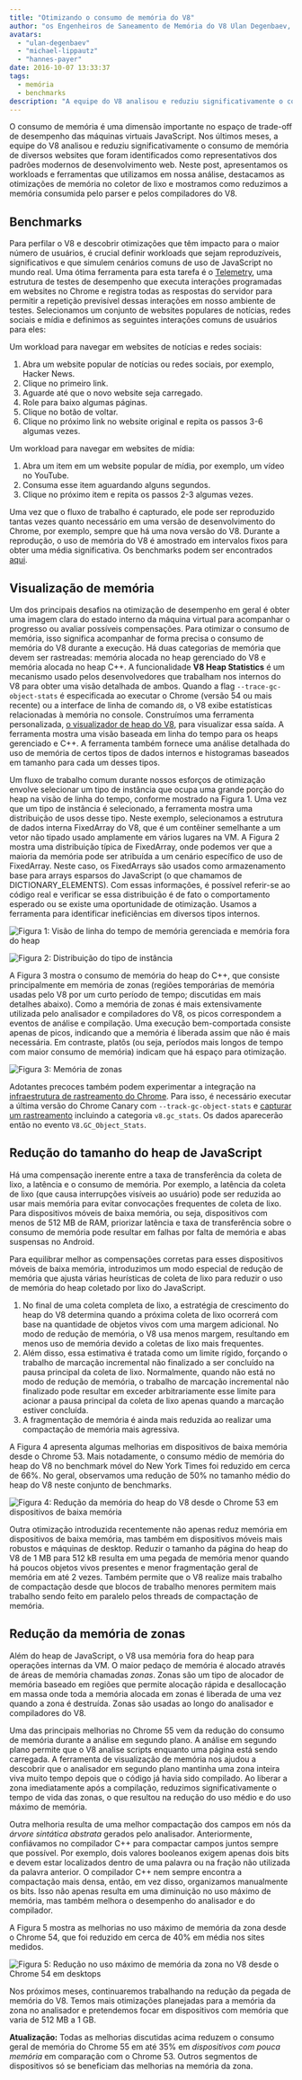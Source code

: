 ```yaml
---
title: "Otimizando o consumo de memória do V8"
author: "os Engenheiros de Saneamento de Memória do V8 Ulan Degenbaev, Michael Lippautz, Hannes Payer e Toon Verwaest"
avatars:
  - "ulan-degenbaev"
  - "michael-lippautz"
  - "hannes-payer"
date: 2016-10-07 13:33:37
tags:
  - memória
  - benchmarks
description: "A equipe do V8 analisou e reduziu significativamente o consumo de memória de diversos websites que foram identificados como representativos dos padrões modernos de desenvolvimento web."
---
```

O consumo de memória é uma dimensão importante no espaço de trade-off de desempenho das máquinas virtuais JavaScript. Nos últimos meses, a equipe do V8 analisou e reduziu significativamente o consumo de memória de diversos websites que foram identificados como representativos dos padrões modernos de desenvolvimento web. Neste post, apresentamos os workloads e ferramentas que utilizamos em nossa análise, destacamos as otimizações de memória no coletor de lixo e mostramos como reduzimos a memória consumida pelo parser e pelos compiladores do V8.

<!--truncate-->
## Benchmarks

Para perfilar o V8 e descobrir otimizações que têm impacto para o maior número de usuários, é crucial definir workloads que sejam reproduzíveis, significativos e que simulem cenários comuns de uso de JavaScript no mundo real. Uma ótima ferramenta para esta tarefa é o [Telemetry](https://catapult.gsrc.io/telemetry), uma estrutura de testes de desempenho que executa interações programadas em websites no Chrome e registra todas as respostas do servidor para permitir a repetição previsível dessas interações em nosso ambiente de testes. Selecionamos um conjunto de websites populares de notícias, redes sociais e mídia e definimos as seguintes interações comuns de usuários para eles:

Um workload para navegar em websites de notícias e redes sociais:

1. Abra um website popular de notícias ou redes sociais, por exemplo, Hacker News.
1. Clique no primeiro link.
1. Aguarde até que o novo website seja carregado.
1. Role para baixo algumas páginas.
1. Clique no botão de voltar.
1. Clique no próximo link no website original e repita os passos 3-6 algumas vezes.

Um workload para navegar em websites de mídia:

1. Abra um item em um website popular de mídia, por exemplo, um vídeo no YouTube.
1. Consuma esse item aguardando alguns segundos.
1. Clique no próximo item e repita os passos 2-3 algumas vezes.

Uma vez que o fluxo de trabalho é capturado, ele pode ser reproduzido tantas vezes quanto necessário em uma versão de desenvolvimento do Chrome, por exemplo, sempre que há uma nova versão do V8. Durante a reprodução, o uso de memória do V8 é amostrado em intervalos fixos para obter uma média significativa. Os benchmarks podem ser encontrados [aqui](https://cs.chromium.org/chromium/src/tools/perf/page_sets/system_health/browsing_stories.py?q=browsing+news&sq=package:chromium&dr=CS&l=11).

## Visualização de memória

Um dos principais desafios na otimização de desempenho em geral é obter uma imagem clara do estado interno da máquina virtual para acompanhar o progresso ou avaliar possíveis compensações. Para otimizar o consumo de memória, isso significa acompanhar de forma precisa o consumo de memória do V8 durante a execução. Há duas categorias de memória que devem ser rastreadas: memória alocada no heap gerenciado do V8 e memória alocada no heap C++. A funcionalidade **V8 Heap Statistics** é um mecanismo usado pelos desenvolvedores que trabalham nos internos do V8 para obter uma visão detalhada de ambos. Quando a flag `--trace-gc-object-stats` é especificada ao executar o Chrome (versão 54 ou mais recente) ou a interface de linha de comando `d8`, o V8 exibe estatísticas relacionadas à memória no console. Construímos uma ferramenta personalizada, [o visualizador de heap do V8](https://mlippautz.github.io/v8-heap-stats/), para visualizar essa saída. A ferramenta mostra uma visão baseada em linha do tempo para os heaps gerenciado e C++. A ferramenta também fornece uma análise detalhada do uso de memória de certos tipos de dados internos e histogramas baseados em tamanho para cada um desses tipos.

Um fluxo de trabalho comum durante nossos esforços de otimização envolve selecionar um tipo de instância que ocupa uma grande porção do heap na visão de linha do tempo, conforme mostrado na Figura 1. Uma vez que um tipo de instância é selecionado, a ferramenta mostra uma distribuição de usos desse tipo. Neste exemplo, selecionamos a estrutura de dados interna FixedArray do V8, que é um contêiner semelhante a um vetor não tipado usado amplamente em vários lugares na VM. A Figura 2 mostra uma distribuição típica de FixedArray, onde podemos ver que a maioria da memória pode ser atribuída a um cenário específico de uso de FixedArray. Neste caso, os FixedArrays são usados como armazenamento base para arrays esparsos do JavaScript (o que chamamos de DICTIONARY\_ELEMENTS). Com essas informações, é possível referir-se ao código real e verificar se essa distribuição é de fato o comportamento esperado ou se existe uma oportunidade de otimização. Usamos a ferramenta para identificar ineficiências em diversos tipos internos.

![Figura 1: Visão de linha do tempo de memória gerenciada e memória fora do heap](/_img/optimizing-v8-memory/timeline-view.png)

![Figura 2: Distribuição do tipo de instância](/_img/optimizing-v8-memory/distribution.png)

A Figura 3 mostra o consumo de memória do heap do C++, que consiste principalmente em memória de zonas (regiões temporárias de memória usadas pelo V8 por um curto período de tempo; discutidas em mais detalhes abaixo). Como a memória de zonas é mais extensivamente utilizada pelo analisador e compiladores do V8, os picos correspondem a eventos de análise e compilação. Uma execução bem-comportada consiste apenas de picos, indicando que a memória é liberada assim que não é mais necessária. Em contraste, platôs (ou seja, períodos mais longos de tempo com maior consumo de memória) indicam que há espaço para otimização.

![Figura 3: Memória de zonas](/_img/optimizing-v8-memory/zone-memory.png)

Adotantes precoces também podem experimentar a integração na [infraestrutura de rastreamento do Chrome](https://www.chromium.org/developers/how-tos/trace-event-profiling-tool). Para isso, é necessário executar a última versão do Chrome Canary com `--track-gc-object-stats` e [capturar um rastreamento](https://www.chromium.org/developers/how-tos/trace-event-profiling-tool/recording-tracing-runs#TOC-Capture-a-trace-on-Chrome-desktop) incluindo a categoria `v8.gc_stats`. Os dados aparecerão então no evento `V8.GC_Object_Stats`.

## Redução do tamanho do heap de JavaScript

Há uma compensação inerente entre a taxa de transferência da coleta de lixo, a latência e o consumo de memória. Por exemplo, a latência da coleta de lixo (que causa interrupções visíveis ao usuário) pode ser reduzida ao usar mais memória para evitar convocações frequentes de coleta de lixo. Para dispositivos móveis de baixa memória, ou seja, dispositivos com menos de 512 MB de RAM, priorizar latência e taxa de transferência sobre o consumo de memória pode resultar em falhas por falta de memória e abas suspensas no Android.

Para equilibrar melhor as compensações corretas para esses dispositivos móveis de baixa memória, introduzimos um modo especial de redução de memória que ajusta várias heurísticas de coleta de lixo para reduzir o uso de memória do heap coletado por lixo do JavaScript.

1. No final de uma coleta completa de lixo, a estratégia de crescimento do heap do V8 determina quando a próxima coleta de lixo ocorrerá com base na quantidade de objetos vivos com uma margem adicional. No modo de redução de memória, o V8 usa menos margem, resultando em menos uso de memória devido a coletas de lixo mais frequentes.
1. Além disso, essa estimativa é tratada como um limite rígido, forçando o trabalho de marcação incremental não finalizado a ser concluído na pausa principal da coleta de lixo. Normalmente, quando não está no modo de redução de memória, o trabalho de marcação incremental não finalizado pode resultar em exceder arbitrariamente esse limite para acionar a pausa principal da coleta de lixo apenas quando a marcação estiver concluída.
1. A fragmentação de memória é ainda mais reduzida ao realizar uma compactação de memória mais agressiva.

A Figura 4 apresenta algumas melhorias em dispositivos de baixa memória desde o Chrome 53. Mais notadamente, o consumo médio de memória do heap do V8 no benchmark móvel do New York Times foi reduzido em cerca de 66%. No geral, observamos uma redução de 50% no tamanho médio do heap do V8 neste conjunto de benchmarks.

![Figura 4: Redução da memória do heap do V8 desde o Chrome 53 em dispositivos de baixa memória](/_img/optimizing-v8-memory/heap-memory-reduction.png)

Outra otimização introduzida recentemente não apenas reduz memória em dispositivos de baixa memória, mas também em dispositivos móveis mais robustos e máquinas de desktop. Reduzir o tamanho da página do heap do V8 de 1 MB para 512 kB resulta em uma pegada de memória menor quando há poucos objetos vivos presentes e menor fragmentação geral de memória em até 2 vezes. Também permite que o V8 realize mais trabalho de compactação desde que blocos de trabalho menores permitem mais trabalho sendo feito em paralelo pelos threads de compactação de memória.

## Redução da memória de zonas

Além do heap de JavaScript, o V8 usa memória fora do heap para operações internas da VM. O maior pedaço de memória é alocado através de áreas de memória chamadas _zonas_. Zonas são um tipo de alocador de memória baseado em regiões que permite alocação rápida e desallocação em massa onde toda a memória alocada em zonas é liberada de uma vez quando a zona é destruída. Zonas são usadas ao longo do analisador e compiladores do V8.

Uma das principais melhorias no Chrome 55 vem da redução do consumo de memória durante a análise em segundo plano. A análise em segundo plano permite que o V8 analise scripts enquanto uma página está sendo carregada. A ferramenta de visualização de memória nos ajudou a descobrir que o analisador em segundo plano mantinha uma zona inteira viva muito tempo depois que o código já havia sido compilado. Ao liberar a zona imediatamente após a compilação, reduzimos significativamente o tempo de vida das zonas, o que resultou na redução do uso médio e do uso máximo de memória.

Outra melhoria resulta de uma melhor compactação dos campos em nós da _árvore sintática abstrata_ gerados pelo analisador. Anteriormente, confiávamos no compilador C++ para compactar campos juntos sempre que possível. Por exemplo, dois valores booleanos exigem apenas dois bits e devem estar localizados dentro de uma palavra ou na fração não utilizada da palavra anterior. O compilador C++ nem sempre encontra a compactação mais densa, então, em vez disso, organizamos manualmente os bits. Isso não apenas resulta em uma diminuição no uso máximo de memória, mas também melhora o desempenho do analisador e do compilador.

A Figura 5 mostra as melhorias no uso máximo de memória da zona desde o Chrome 54, que foi reduzido em cerca de 40% em média nos sites medidos.

![Figura 5: Redução no uso máximo de memória da zona no V8 desde o Chrome 54 em desktops](/_img/optimizing-v8-memory/peak-zone-memory-reduction.png)

Nos próximos meses, continuaremos trabalhando na redução da pegada de memória do V8. Temos mais otimizações planejadas para a memória da zona no analisador e pretendemos focar em dispositivos com memória que varia de 512 MB a 1 GB.

**Atualização:** Todas as melhorias discutidas acima reduzem o consumo geral de memória do Chrome 55 em até 35% em _dispositivos com pouca memória_ em comparação com o Chrome 53. Outros segmentos de dispositivos só se beneficiam das melhorias na memória da zona.
